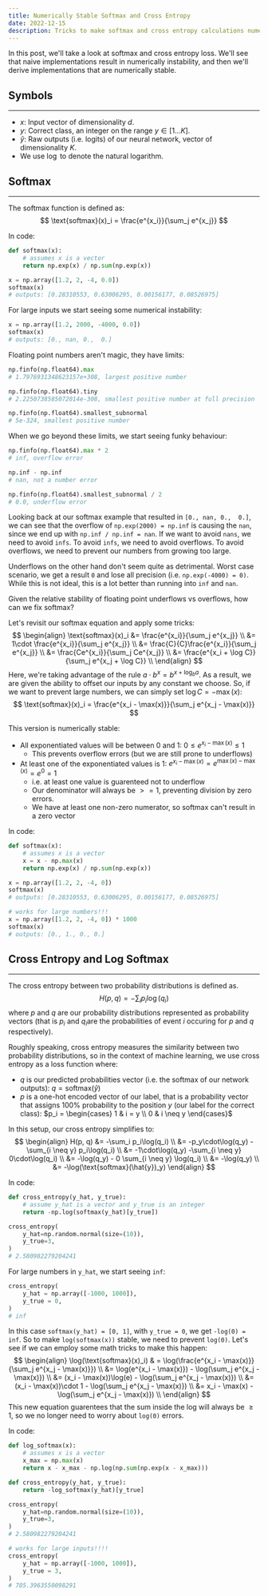 ```yaml
---
title: Numerically Stable Softmax and Cross Entropy
date: 2022-12-15
description: Tricks to make softmax and cross entropy calculations numerically stable.
---
```

In this post, we'll take a look at softmax and cross entropy loss. We'll see that naive implementations result in numerically instability, and then we'll derive implementations that are numerically stable.

## Symbols
---
* $x$: Input vector of dimensionality $d$.
* $y$: Correct class, an integer on the range $y \in [1\ldots K]$.
* $\hat{y}$: Raw outputs (i.e. logits) of our neural network, vector of dimensionality $K$.
* We use $\log$ to denote the natural logarithm.

## Softmax
---
The softmax function is defined as:
$$
\text{softmax}(x)_i = \frac{e^{x_i}}{\sum_j e^{x_j}}
$$

In code:
```python
def softmax(x):
    # assumes x is a vector
    return np.exp(x) / np.sum(np.exp(x))

x = np.array([1.2, 2, -4, 0.0])
softmax(x)
# outputs: [0.28310553, 0.63006295, 0.00156177, 0.08526975]
```

For large inputs we start seeing some numerical instability:
```python
x = np.array([1.2, 2000, -4000, 0.0])
softmax(x)
# outputs: [0., nan, 0.,  0.]
```

Floating point numbers aren't magic, they have limits:
```python
np.finfo(np.float64).max
# 1.7976931348623157e+308, largest positive number

np.finfo(np.float64).tiny
# 2.2250738585072014e-308, smallest positive number at full precision

np.finfo(np.float64).smallest_subnormal
# 5e-324, smallest positive number
```

When we go beyond these limits, we start seeing funky behaviour:
```python
np.finfo(np.float64).max * 2
# inf, overflow error

np.inf - np.inf
# nan, not a number error

np.finfo(np.float64).smallest_subnormal / 2
# 0.0, underflow error
```

Looking back at our softmax example that resulted in `[0., nan, 0.,  0.]`, we can see that the overflow of `np.exp(2000) = np.inf` is causing the `nan`, since we end up with `np.inf / np.inf = nan`. If we want to avoid `nans`, we need to avoid `infs`. To avoid `infs`, we need to avoid overflows. To avoid overflows, we need to prevent our numbers from growing too large.

Underflows on the other hand don't seem quite as detrimental. Worst case scenario, we get a result `0` and lose all precision (i.e. `np.exp(-4000) = 0)`. While this is not ideal, this is a lot better than running into `inf` and `nan`.

Given the relative stability of floating point underflows vs overflows, how can we fix softmax?

Let's revisit our softmax equation and apply some tricks:
$$
\begin{align}
\text{softmax}(x)_i
&= \frac{e^{x_i}}{\sum_j e^{x_j}} \\
&= 1\cdot \frac{e^{x_i}}{\sum_j e^{x_j}} \\
&= \frac{C}{C}\frac{e^{x_i}}{\sum_j e^{x_j}} \\
&= \frac{Ce^{x_i}}{\sum_j Ce^{x_j}} \\
&= \frac{e^{x_i + \log C}}{\sum_j e^{x_j + \log C}} \\
\end{align}
$$
Here, we're taking advantage of the rule $a\cdot b^x = b^{x + \log_b a}$. As a result, we are given the ability to offset our inputs by any constant we choose. So, if we want to prevent large numbers, we can simply set $\log C = -\max(x)$:
$$
\text{softmax}(x)_i = \frac{e^{x_i - \max(x)}}{\sum_j e^{x_j - \max(x)}}
$$

This version is numerically stable:

* All exponentiated values will be between 0 and 1: $0 \leq e^{x_i - \max(x)} \leq 1$
    * This prevents overflow errors (but we are still prone to underflows)
* At least one of the exponentiated values is 1: $e^{x_i - \max(x)} = e^{ \max(x)- \max(x)} = e^0 = 1$
    * i.e. at least one value is guarenteed not to underflow
    * Our denominator will always be $>= 1$, preventing division by zero errors.
    * We have at least one non-zero numerator, so softmax can't result in a zero vector

In code:
```python
def softmax(x):
    # assumes x is a vector
    x = x - np.max(x)
    return np.exp(x) / np.sum(np.exp(x))

x = np.array([1.2, 2, -4, 0])
softmax(x)
# outputs: [0.28310553, 0.63006295, 0.00156177, 0.08526975]

# works for large numbers!!!
x = np.array([1.2, 2, -4, 0]) * 1000
softmax(x)
# outputs: [0., 1., 0., 0.]
```

## Cross Entropy and Log Softmax
---
The cross entropy between two probability distributions is defined as.
$$
H(p, q) = -\sum_i p_i\log(q_i)
$$
where $p$ and $q$ are our probability distributions represented as probability vectors (that is $p_i$ and $q_i$are the probabilities of event $i$ occuring for $p$ and $q$ respectively).

Roughly speaking, cross entropy measures the similarity between two probability distributions, so in the context of machine learning, we use cross entropy as a loss function where:

* $q$ is our predicted probabilities vector (i.e. the softmax of our network outputs): $q = \text{softmax}(\hat{y})$
* $p$  is a one-hot encoded vector of our label, that is a probability vector that assigns 100% probability to the position $y$ (our label for the correct class): $p_i = \begin{cases} 1 & i = y \\ 0 & i \neq y \end{cases}$

In this setup, our cross entropy simplifies to:
$$
\begin{align}
H(p, q)
&= -\sum_i p_i\log(q_i) \\
&= -p_y\cdot\log(q_y) -\sum_{i \neq y} p_i\log(q_i) \\
&= -1\cdot\log(q_y) -\sum_{i \neq y} 0\cdot\log(q_i) \\
&= -\log(q_y) - 0 \sum_{i \neq y} \log(q_i) \\
&= -\log(q_y) \\
&= -\log(\text{softmax}(\hat{y})_y)
\end{align}
$$

In code:

```python
def cross_entropy(y_hat, y_true):
    # assume y_hat is a vector and y_true is an integer
    return -np.log(softmax(y_hat)[y_true])

cross_entropy(
    y_hat=np.random.normal(size=(10)),
    y_true=3,
)
# 2.580982279204241
```

For large numbers in `y_hat`, we start seeing `inf`:

```python
cross_entropy(
    y_hat = np.array([-1000, 1000]),
    y_true = 0,
)
# inf
```

In this case `softmax(y_hat) = [0, 1]`, with `y_true = 0`, we get `-log(0) = inf`. So to make `log(softmax(x))` stable, we need to prevent `log(0)`. Let's see if we can employ some math tricks to make this happen:
$$
\begin{align}
\log(\text{softmax}(x)_i)
& = \log(\frac{e^{x_i - \max(x)}}{\sum_j e^{x_j - \max(x)}}) \\
&= \log(e^{x_i - \max(x)}) - \log(\sum_j e^{x_j - \max(x)}) \\
&= (x_i - \max(x))\log(e) - \log(\sum_j e^{x_j - \max(x)}) \\
&= (x_i - \max(x))\cdot 1 - \log(\sum_j e^{x_j - \max(x)}) \\
&= x_i - \max(x) - \log(\sum_j e^{x_j - \max(x)}) \\
\end{align}
$$
This new equation guarentees that the sum inside the log will always be $\geq 1$, so we no longer need to worry about `log(0)` errors.

In code:

```python
def log_softmax(x):
    # assumes x is a vector
    x_max = np.max(x)
    return x - x_max - np.log(np.sum(np.exp(x - x_max)))

def cross_entropy(y_hat, y_true):
    return -log_softmax(y_hat)[y_true]

cross_entropy(
    y_hat=np.random.normal(size=(10)),
    y_true=3,
)
# 2.580982279204241

# works for large inputs!!!!
cross_entropy(
    y_hat = np.array([-1000, 1000]),
    y_true = 3,
)
# 705.3963550098291
```
